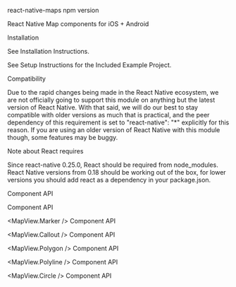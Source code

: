 react-native-maps npm version

React Native Map components for iOS + Android

Installation

See Installation Instructions.

See Setup Instructions for the Included Example Project.

Compatibility

Due to the rapid changes being made in the React Native ecosystem, we are not officially going to support this module on anything but the latest version of React Native. With that said, we will do our best to stay compatible with older versions as much that is practical, and the peer dependency of this requirement is set to "react-native": "*" explicitly for this reason. If you are using an older version of React Native with this module though, some features may be buggy.

Note about React requires

Since react-native 0.25.0, React should be required from node_modules. React Native versions from 0.18 should be working out of the box, for lower versions you should add react as a dependency in your package.json.

Component API

<MapView /> Component API

<MapView.Marker /> Component API

<MapView.Callout /> Component API

<MapView.Polygon /> Component API

<MapView.Polyline /> Component API

<MapView.Circle /> Component API

